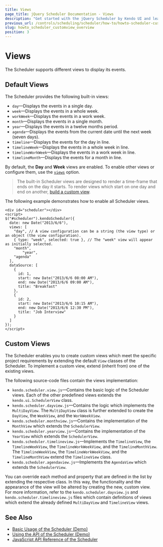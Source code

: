 ```yaml
---
title: Views
page_title: jQuery Scheduler Documentation - Views
description: "Get started with the jQuery Scheduler by Kendo UI and learn how to use the default views and create custom views in the component."
previous_url: /controls/scheduling/scheduler/how-to/howto-scheduler-customview-overview, /controls/scheduling/scheduler/how-to/custom-views/overview, /controls/scheduling/scheduler/custom-views
slug: howto_scheduler_customview_overview
position: 3
---
```


# Views

The Scheduler supports different views to display its events.

## Default Views

The Scheduler provides the following built-in views:

- `day`&mdash;Displays the events in a single day.
- `week`&mdash;Displays the events in a whole week.
- `workWeek`&mdash;Displays the events in a work week.
- `month`&mdash;Displays the events in a single month.
- `year`&mdash;Displays the events in a twelve months period.
- `agenda`&mdash;Displays the events from the current date until the next week (seven days).
- `timeline`&mdash;Displays the events for the day in line.
- `timelineWeek`&mdash;Displays the events in a whole week in line.
- `timelineWorkWeek`&mdash;Displays the events in a work week in line.
- `timelineMonth`&mdash;Displays the events for a month in line.

By default, the **Day** and **Week** views are enabled. To enable other views or configure them, use the [`views`](/api/web/scheduler#configuration-views) option.

> The built-in Scheduler views are designed to render a time-frame that ends on the day it starts. To render views which start on one day and end on another, [build a custom view](#custom-views).

The following example demonstrates how to enable all Scheduler views.

    <div id="scheduler"></div>
    <script>
    $("#scheduler").kendoScheduler({
      date: new Date("2013/6/6"),
      views: [
        "day", // A view configuration can be a string (the view type) or an object (the view configuration).
        { type: "week", selected: true }, // The "week" view will appear as initially selected.
        "month",
		    "year",
        "agenda"
      ],
      dataSource: [
        {
          id: 1,
          start: new Date("2013/6/6 08:00 AM"),
          end: new Date("2013/6/6 09:00 AM"),
          title: "Breakfast"
        },
        {
          id: 2,
          start: new Date("2013/6/6 10:15 AM"),
          end: new Date("2013/6/6 12:30 PM"),
          title: "Job Interview"
        }
      ]
    });
    </script>

## Custom Views

The Scheduler enables you to create custom views which meet the specific project requirements by extending the default `View` classes of the Scheduler. To implement a custom view, extend (inherit from) one of the existing views.

The following source-code files contain the views implementation:

* `kendo.scheduler.view.js`&mdash;Contains the basic logic of the Scheduler views. Each of the other predefined views extends the `kendo.ui.SchedulerView` class.
* `kendo.scheduler.dayview.js`&mdash;Contains the logic which implements the `MultiDayView`. The `MultiDayView` class is further extended to create the `DayView`, the `WeekView`, and the `WorkWeekView`.
* `kendo.scheduler.monthview.js`&mdash;Contains the implementation of the `MonthView` which extends the `SchedulerView`.
* `kendo.scheduler.yearview.js`&mdash;Contains the implementation of the `YearView` which extends the `SchedulerView`.
* `kendo.scheduler.timelineview.js`&mdash;Implements the `TimelineView`, the `TimelineWeekView`, the `TimelineWorkWeekView`, and the `TimelineMonthView`. The `TimelineWeekView`, the `TimelineWorkWeekView`, and the `TimelineMonthView` extend the `TimelineView` class.
* `kendo.scheduler.agendaview.js`&mdash;Implements the `AgendaView` which extends the `SchedulerView`.

You can override each method and property that are defined in the list by extending the respective class. In this way, the functionality and the appearance of the view will be altered by creating the new, custom view. For more information, refer to the `kendo.scheduler.dayview.js` and `kendo.scheduler.timelineview.js` files which contain definitions of views which extend the already defined `MultiDayView` and `TimelineView` views.

## See Also

* [Basic Usage of the Scheduler (Demo)](https://demos.telerik.com/kendo-ui/scheduler/index)
* [Using the API of the Scheduler (Demo)](https://demos.telerik.com/kendo-ui/scheduler/api)
* [JavaScript API Reference of the Scheduler](/api/javascript/ui/scheduler)
